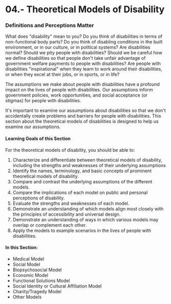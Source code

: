 # 04.- Theoretical Models of Disability

### Definitions and Perceptions Matter

What does "disability" mean to you? Do you think of disabilities in terms of non-functional body parts? Do you think of disabling conditions in the built environment, or in our culture, or in political systems? Are disabilities normal? Should we pity people with disabilities? Should we be careful how we define disabilities so that people don't take unfair advantage of government welfare payments to people with disabilities? Are people with disabilities "inspirational" when they learn to work around their disabilities, or when they excel at their jobs, or in sports, or in life?

The assumptions we make about people with disabilities have a profound impact on the lives of people with disabilities. Our assumptions inform government policies, work opportunities, and social acceptance (or stigmas) for people with disabilities.

It's important to examine our assumptions about disabilities so that we don't accidentally create problems and barriers for people with disabilities. This section about the theoretical models of disabilities is designed to help us examine our assumptions.

#### Learning Goals of this Section

For the theoretical models of disability, you should be able to:

1. Characterize and differentiate between theoretical models of disability, including the strengths and weaknesses of their underlying assumptions
2. Identify the names, terminology, and basic concepts of prominent theoretical models of disability.
3. Compare and contrast the underlying assumptions of the different models.
4. Compare the implications of each model on public and personal perceptions of disability.
5. Evaluate the strengths and weaknesses of each model.
6. Demonstrate an understanding of which models align most closely with the principles of accessibility and universal design.
7. Demonstrate an understanding of ways in which various models may overlap or complement each other.
8. Apply the models to example scenarios in the lives of people with disabilities.



#### In this Section:&#x20;

* Medical Model
* Social Model
* Biopsychosocial Model
* Economic Model
* Functional Solutions Model
* Social Identity or Cultural Affiliation Model
* Charity/Tragedy Model
* Other Models
